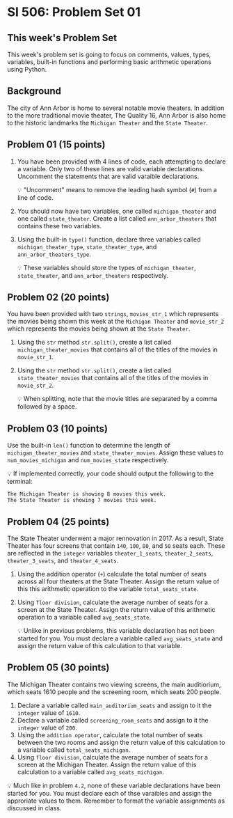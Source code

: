# SI 506: Problem Set 01

## This week's Problem Set

This week's problem set is going to focus on comments, values, types, variables, built-in functions and performing basic arithmetic operations using Python.

## Background

The city of Ann Arbor is home to several notable movie theaters. In addition to the more traditional movie theater, The Quality 16, Ann Arbor is also home to the historic landmarks the `Michigan Theater` and the `State Theater`.

## Problem 01 (15 points)
1. You have been provided with 4 lines of code, each attempting to declare a variable. Only two of these lines are valid variable declarations. Uncomment the statements that are valid varaible declarations.

    :bulb: "Uncomment" means to remove the leading hash symbol (`#`) from a line of code.

2. You should now have two variables, one called `michigan_theater` and one called `state_theater`. Create a list called `ann_arbor_theaters` that contains these two variables.

3. Using the built-in `type()` function, declare three variables called `michigan_theater_type`, `state_theater_type`, and `ann_arbor_theaters_type`.

    :bulb: These variables should store the types of `michigan_theater`, `state_theater`, and `ann_arbor_theaters` respectively.

## Problem 02 (20 points)
You have been provided with two `strings`, `movies_str_1` which represents the movies being shown this week at the `Michigan Theater` and `movie_str_2` which represents the movies being shown at the `State Theater`.
1. Using the `str` method `str.split()`, create a list called `michigan_theater_movies` that contains all of the titles of the movies in `movie_str_1`.
2. Using the `str` method `str.split()`, create a list called `state_theater_movies` that contains all of the titles of the movies in `movie_str_2`.

    :bulb: When splitting, note that the movie titles are separated by a comma followed by a space.

## Problem 03 (10 points)
Use the built-in `len()` function to determine the length of `michigan_theater_movies` and `state_theater_movies`. Assign these values to `num_movies_michigan` and `num_movies_state` respectively.

:bulb: If implemented correctly, your code should output the following to the terminal:

```terminal
The Michigan Theater is showing 8 movies this week.
The State Theater is showing 7 movies this week.
```

## Problem 04 (25 points)
The State Theater underwent a major rennovation in 2017. As a result, State Theater has four screens that contain `140`, `100`, `80`, and `50` seats each. These are reflected in the `integer` variables `theater_1_seats`, `theater_2_seats`, `theater_3_seats`, and `theater_4_seats`.
1. Using the addition operator (`+`) calculate the total number of seats across all four theaters at the State Theater. Assign the return value of this this arithmetic operation to the variable `total_seats_state`.

2. Using `floor division`, calculate the average number of seats for a screen at the State Theater. Assign the return value of this arithmetic operation to a variable called `avg_seats_state`.

    :bulb: Unlike in previous problems, this variable declaration has not been started for you. You must declare a variable called `avg_seats_state` and assign the return value of this calculation to that variable.

## Problem 05 (30 points)
The Michigan Theater contains two viewing screens, the main auditiorium, which seats 1610 people and the screening room, which seats 200 people.
1. Declare a variable called `main_auditorium_seats` and assign to it the `integer` value of `1610`.
2. Declare a variable called `screening_room_seats` and assign to it the `integer` value of `200`.
3. Using the `addition operator`, calculate the total number of seats between the two rooms and assign the return value of this calculation to a variable called `total_seats_michigan`.
4. Using `floor division`, calculate the average number of seats for a screen at the Michigan Theater. Assign the return value of this calculation to a variable called `avg_seats_michigan`.

:bulb: Much like in problem `4.2`, none of these variable declarations have been started for you. You must declare each of thse varaibles and assign the approriate values to them. Remember to format the variable assignments as discussed in class.